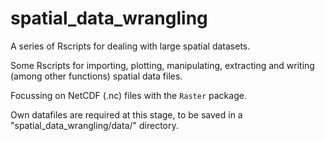 # spatial_data_wrangling
A series of Rscripts for dealing with large spatial datasets.

Some Rscripts for importing, plotting, manipulating, extracting and writing (among other functions) spatial data files. 

Focussing on NetCDF (.nc) files with the `Raster` package.

Own datafiles are required at this stage, to be saved in a "spatial_data_wrangling/data/" directory.

